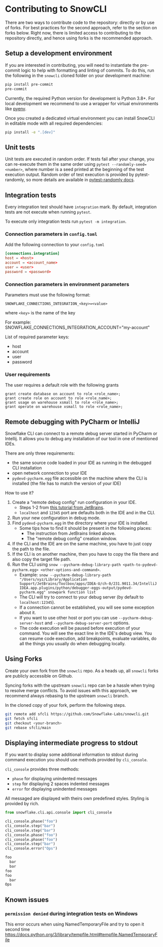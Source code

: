 # Contributing to SnowCLI

There are two ways to contribute code to the repository: directly or by use of forks. For best practices for the second approach, refer to the section on forks below. Right now, there is limited access to contributing to the repository directly, and hence using forks is the recommended approach.

## Setup a development environment
If you are interested in contributing, you will need to instantiate the pre-commit logic to help with formatting and linting of commits.
To do this, run the following in the `snowcli` cloned folder on your development machine:

```bash
pip install pre-commit
pre-commit
```

Currently, the required Python version for development is Python 3.8+. For local development we recommend to use
a wrapper for virtual environments like [pyenv](https://github.com/pyenv/pyenv).

Once you created a dedicated virtual environment you can install SnowCLI in editable mode with all required dependencies:

```bash
pip install -e ".[dev]"
```

## Unit tests

Unit tests are executed in random order. If tests fail after your change, you can re-execute them in the same order using `pytest --randomly-seed=<number>`, where number is a seed printed at the beginning of the test execution output.
Random order of test execution is provided by pytest-randomly, so more details are available in [pytest-randomly docs](https://pypi.org/project/pytest-randomly/).

## Integration tests

Every integration test should have `integration` mark. By default, integration tests are not execute when running `pytest`.

To execute only integration tests run `pytest -m integration`.

### Connection parameters in `config.toml`

Add the following connection to your `config.toml`

```toml
[connections.integration]
host = <host>
account = <account_name>
user = <user>
password = <password>
```

### Connection parameters in environment parameters

Parameters must use the following format:

``SNOWFLAKE_CONNECTIONS_INTEGRATION_<key>=<value>``

where ``<key>`` is the name of the key

For example: SNOWFLAKE_CONNECTIONS_INTEGRATION_ACCOUNT="my-account"

List of required parameter keys:
- host
- account
- user
- password

### User requirements

The user requires a default role with the following grants

```snowflake
grant create database on account to role <role_name>;
grant create role on account to role <role_name>;
grant usage on warehouse xsmall to role <role_name>;
grant operate on warehouse xsmall to role <role_name>;
```

## Remote debugging with PyCharm or IntelliJ

Snowflake CLI can connect to a remote debug server started in PyCharm or Intellij.
It allows you to debug any installation of our tool in one of mentioned IDEs.

There are only three requirements:
* the same source code loaded in your IDE as running in the debugged CLI installation
* open network connection to your IDE
* `pydevd-pycharm.egg` file accessible on the machine where the CLI is installed (the file has to match the version of your IDE)

How to use it?
1. Create a "remote debug config" run configuration in your IDE.
    * Steps 1-2 from [this tutorial from JetBrains](https://www.jetbrains.com/help/pycharm/remote-debugging-with-product.html#create-remote-debug-config).
    * `localhost` and `12345` port are defaults both in the IDE and in the CLI.
1. Run your new configuration in debug mode.
1. Find `pydevd-pycharm.egg` in the directory where your IDE is installed.
    * Some tips how to find it should be present in the following places:
      * The instruction from JetBrains linked above.
      * The "remote debug config" creation window.
1. If the CLI and the IDE are on the same machine, you have to just copy the path to the file.
1. If the CLI is on another machine, then you have to copy the file there and also copy the target file path.
1. Run the CLI using `snow --pycharm-debug-library-path <path-to-pydevd-pycharm.egg> <other-options-and-command>`.
    * Example: `snow --pycharm-debug-library-path "/Users/xyz/Library/Application Support/JetBrains/Toolbox/apps/IDEA-U/ch-0/231.9011.34/IntelliJ IDEA.app.plugins/python/debugger-eggs-output/pydevd-pycharm.egg" snowpark function list`
    * The CLI will try to connect to your debug server (by default to `localhost:12345`).
    * If a connection cannot be established, you will see some exception about it.
    * If you want to use other host or port you can use `--pycharm-debug-server-host` and `--pycharm-debug-server-port` options.
    * The code execution will be paused before execution of your command.
      You will see the exact line in the IDE's debug view.
      You can resume code execution, add breakpoints, evaluate variables, do all the things you usually do when debugging locally.

## Using Forks
Create your own fork from the `snowcli` repo. As a heads up, all `snowcli` forks are publicly accessible on Github.

Syncing forks with the upstream `snowcli` repo can be a hassle when trying to resolve merge conflicts. To avoid issues with this approach, we recommend always rebasing to the upstream `snowcli` branch.

In the cloned copy of your fork, perform the following steps.

```bash
git remote add sfcli https://github.com/Snowflake-Labs/snowcli.git
git fetch sfcli
git checkout <your-branch>
git rebase sfcli/main
```

## Displaying intermediate progress to stdout
If you want to display some additional information to stdout during command execution you should use methods provided by `cli_console`.

`cli_console` provides three methods:
- `phase` for displaying unindented messages
- `step` for displaying 2 spaces indented messages
- `error` for displaying unindented messages

All messaged are displayed with theirs own predefined styles. Styling is provided by rich.

```python
from snowflake.cli.api.console import cli_console

cli_console.phase("foo")
cli_console.step("bar")
cli_console.step("bar")
cli_console.phase("foo")
cli_console.phase("foo")
cli_console.step("bar")
cli_console.error("Ops")

foo
  bar
  bar
foo
foo
  bar
Ops
```
## Known issues

### `permission denied` during integration tests on Windows
This error occurs when using NamedTemporaryFile and try to open it second time https://docs.python.org/3/library/tempfile.html#tempfile.NamedTemporaryFile
